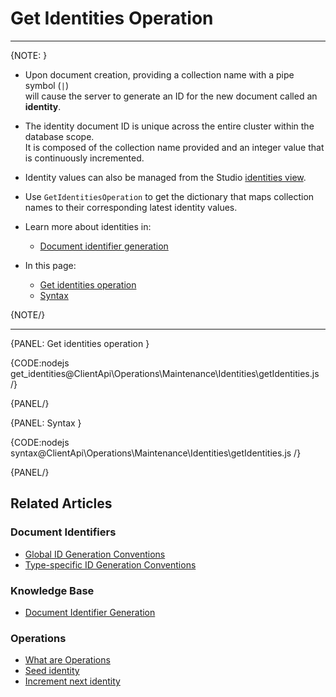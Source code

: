 # Get Identities Operation

---

{NOTE: }

* Upon document creation, providing a collection name with a pipe symbol (`|`)  
  will cause the server to generate an ID for the new document called an __identity__.
 
* The identity document ID is unique across the entire cluster within the database scope.  
  It is composed  of the collection name provided and an integer value that is continuously incremented.

* Identity values can also be managed from the Studio [identities view](../../../../studio/database/documents/identities-view).

* Use `GetIdentitiesOperation` to get the dictionary that maps collection names to their corresponding latest identity values.

* Learn more about identities in:

    * [Document identifier generation](../../../../server/kb/document-identifier-generation#identity)

* In this page:

  * [Get identities operation](../../../../client-api/operations/maintenance/identities/get-identities#get-identities-operation)
  * [Syntax](../../../../client-api/operations/maintenance/identities/get-identities#syntax)

{NOTE/}

---

{PANEL: Get identities operation }

{CODE:nodejs get_identities@ClientApi\Operations\Maintenance\Identities\getIdentities.js /}

{PANEL/}

{PANEL: Syntax }

{CODE:nodejs syntax@ClientApi\Operations\Maintenance\Identities\getIdentities.js /}

{PANEL/}

## Related Articles

### Document Identifiers

- [Global ID Generation Conventions](../../../../client-api/configuration/identifier-generation/global)
- [Type-specific ID Generation Conventions](../../../../client-api/configuration/identifier-generation/type-specific)

### Knowledge Base

- [Document Identifier Generation](../../../../server/kb/document-identifier-generation)

### Operations

- [What are Operations](../../../../client-api/operations/what-are-operations)
- [Seed identity](../../../../client-api/operations/maintenance/identities/seed-identity)
- [Increment next identity](../../../../client-api/operations/maintenance/identities/increment-next-identity)
